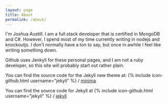 ```yaml
---
layout: page
title: About
permalink: /about/
---
```


I'm Joshua Austill.  I am a full stack developer that is certified in MongoDB and C#.  However, I spend most of my time currently
writing in nodejs and knockoutjs.  I don't normally have a ton to say, but once in awhile I feel like writing something down.

Github uses Jenkyll for these personal pages, and I am not a ruby developer, so this site will probably start out rather plain.

You can find the source code for the Jekyll new theme at:
{% include icon-github.html username="jekyll" %} /
[minima](https://github.com/jekyll/minima)

You can find the source code for Jekyll at
{% include icon-github.html username="jekyll" %} /
[jekyll](https://github.com/jekyll/jekyll)
